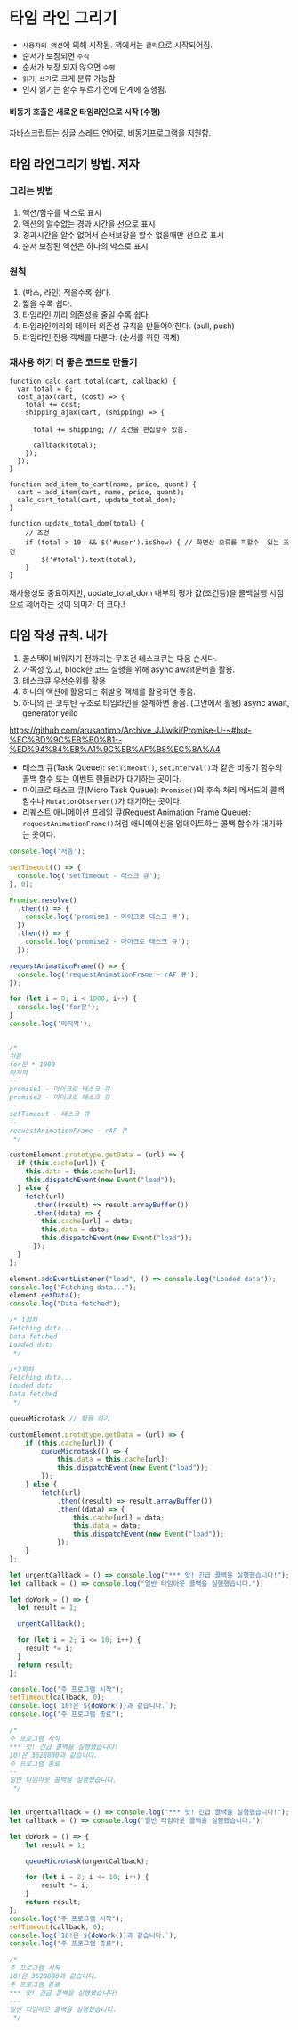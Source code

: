 # 타임 라인 그리기

- `사용자의 액션`에 의해 시작됨.  책에서는 `클릭`으로 시작되어짐.
- 순서가 보장되면 `수직`
- 순서가 보장 되지 않으면 `수평`
- `읽기`, `쓰기`로 크게 분류 가능함
- 인자 읽기는 함수 부르기 전에 단계에 실행됨.



#### 비동기 호출은 새로운 타임라인으로 시작 (수평)

자바스크립트는 싱글 스레드 언어로, 비동기프로그램을 지원함.

## 타임 라인그리기 방법. 저자

### 그리는 방법
1. 액션/함수를 박스로 표시
2. 액션의 알수없는 경과 시간을 선으로 표시
3. 경과시간을 알수 없어서 순서보장을 할수 없을때만 선으로 표시
4. 순서 보장된 액션은 하나의 박스로 표시


### 원칙
1. (박스, 라인) 적을수록 쉽다.
2. 짧을 수록 쉽다.
3. 타임라인 끼리 의존성을 줄일 수록 쉽다.
4. 타임라인끼리의 데이터 의존성 규칙을 만들어야한다. (pull, push)
5. 타임라인 전용 객체를 다룬다. (순서를 위한 객체)


### 재사용 하기 더 좋은 코드로 만들기

```JS
function calc_cart_total(cart, callback) {
  var total = 0;
  cost_ajax(cart, (cost) => {
    total += cost;
    shipping_ajax(cart, (shipping) => {
        
      total += shipping; // 조건을 편집할수 있음.      
      
      callback(total);
    });
  });
}

function add_item_to_cart(name, price, quant) {
  cart = add_item(cart, name, price, quant);
  calc_cart_total(cart, update_total_dom);
}

function update_total_dom(total) {
    // 조건
    if (total > 10  && $('#user').isShow) { // 화면상 오류를 피할수  있는 조건
        $('#total').text(total);    
    }
}

```

재사용성도 중요하지만, update_total_dom 내부의 평가 값(조건등)을 콜백실행 시점으로 제어하는 것이 의미가 더 크다.!


## 타임 작성 규칙. 내가

1. 콜스택이 비워지기 전까지는 무조건 테스크큐는 다음 순서다.
2. 가독성 있고, block한 코드 실행을 위해 async await문버을 활용.
3. 테스크큐 우선순위를 활용
4. 하나의 액션에 활용되는 휘발용 객체를 활용하면 좋음.
5. 하나의 큰 코루틴 구조로 타임라인을 설계하면 좋음. (그안에서 활용) async await, generator yeild

https://github.com/arusantimo/Archive_JJ/wiki/Promise-U-~#but-%EC%BD%9C%EB%B0%B1--%ED%94%84%EB%A1%9C%EB%AF%B8%EC%8A%A4


- 태스크 큐(Task Queue): `setTimeout()`, `setInterval()`과 같은 비동기 함수의 콜백 함수 또는 이벤트 핸들러가 대기하는 곳이다.
- 마이크로 태스크 큐(Micro Task Queue): `Promise()`의 후속 처리 메서드의 콜백 함수나 `MutationObserver()`가 대기하는 곳이다.
- 리퀘스트 애니메이션 프레임 큐(Request Animation Frame Queue): `requestAnimationFrame()`처럼 애니메이션을 업데이트하는 콜백 함수가 대기하는 곳이다.

```js
console.log('처음');

setTimeout(() => {
  console.log('setTimeout - 태스크 큐');
}, 0);

Promise.resolve()
  .then(() => {
    console.log('promise1 - 마이크로 태스크 큐');
  })
  .then(() => {
    console.log('promise2 - 마이크로 태스크 큐');
  });

requestAnimationFrame(() => {
  console.log('requestAnimationFrame - rAF 큐');
});

for (let i = 0; i < 1000; i++) {
  console.log('for문');
}
console.log('마지막');


/*
처음
for문 * 1000
마지막
--
promise1 - 마이크로 태스크 큐
promise2 - 마이크로 태스크 큐
--
setTimeout - 태스크 큐
--
requestAnimationFrame - rAF 큐
 */
```





```js
customElement.prototype.getData = (url) => {
  if (this.cache[url]) {
    this.data = this.cache[url];
    this.dispatchEvent(new Event("load"));
  } else {
    fetch(url)
      .then((result) => result.arrayBuffer())
      .then((data) => {
        this.cache[url] = data;
        this.data = data;
        this.dispatchEvent(new Event("load"));
      });
  }
};

element.addEventListener("load", () => console.log("Loaded data"));
console.log("Fetching data...");
element.getData();
console.log("Data fetched");

/* 1회차
Fetching data...
Data fetched
Loaded data
 */

/*2회차
Fetching data...
Loaded data
Data fetched
 */

queueMicrotask // 활용 하기

customElement.prototype.getData = (url) => {
    if (this.cache[url]) {
        queueMicrotask(() => {
            this.data = this.cache[url];
            this.dispatchEvent(new Event("load"));
        });
    } else {
        fetch(url)
            .then((result) => result.arrayBuffer())
            .then((data) => {
                this.cache[url] = data;
                this.data = data;
                this.dispatchEvent(new Event("load"));
            });
    }
};

```


```js
let urgentCallback = () => console.log("*** 앗! 긴급 콜백을 실행했습니다!");
let callback = () => console.log("일반 타임아웃 콜백을 실행했습니다.");

let doWork = () => {
  let result = 1;

  urgentCallback();

  for (let i = 2; i <= 10; i++) {
    result *= i;
  }
  return result;
};

console.log("주 프로그램 시작");
setTimeout(callback, 0);
console.log(`10!은 ${doWork()}과 같습니다.`);
console.log("주 프로그램 종료");

/*
주 프로그램 시작
*** 앗! 긴급 콜백을 실행했습니다!
10!은 3628800과 같습니다.
주 프로그램 종료
--
일반 타임아웃 콜백을 실행했습니다.
 */


let urgentCallback = () => console.log("*** 앗! 긴급 콜백을 실행했습니다!");
let callback = () => console.log("일반 타임아웃 콜백을 실행했습니다.");

let doWork = () => {
    let result = 1;

    queueMicrotask(urgentCallback);

    for (let i = 2; i <= 10; i++) {
        result *= i;
    }
    return result;
};
console.log("주 프로그램 시작");
setTimeout(callback, 0);
console.log(`10!은 ${doWork()}과 같습니다.`);
console.log("주 프로그램 종료");

/*
주 프로그램 시작
10!은 3628800과 같습니다.
주 프로그램 종료
*** 앗! 긴급 콜백을 실행했습니다!
---
일반 타임아웃 콜백을 실행했습니다.
 */
```
